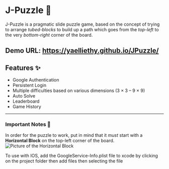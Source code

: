 # J-Puzzle 🧩

J-Puzzle is a pragmatic slide puzzle game, based on the concept of trying to arrange *tubed-blocks* to build up a path which goes from the *top-left* to the very *bottom-right* corner of the board.

Demo URL: https://yaelliethy.github.io/JPuzzle/
---

## Features :sparkles:

- Google Authentication
- Persistent Login
- Multiple difficulties based on various dimensions (3 × 3 – 9 × 9)
- Auto Solve
- Leaderboard
- Game History

---

### Important Notes :pushpin:

In order for the puzzle to work, put in mind that it *must* start with a **Horizontal Block** on the top-left corner of the board.
![Picture of the Horizontal Block](assets\Horizontal-Block.png)

To use with IOS, add the GoogleService-Info.plist file to xcode by clicking on the project folder then add files then selecting the file


